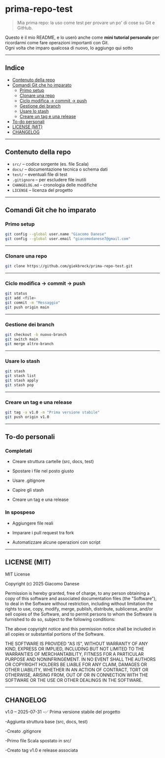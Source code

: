 # prima-repo-test

> Mia prima repo: la uso come test per provare un po' di cose su Git e GitHub.

Questo è il mio README, e lo userò anche come **mini tutorial personale** per ricordarmi come fare operazioni importanti con Git.  
Ogni volta che imparo qualcosa di nuovo, lo aggiungo qui sotto 

---

##  Indice

- [ Contenuto della repo](#-contenuto-della-repo)
- [ Comandi Git che ho imparato](#️-comandi-git-che-ho-imparato)
  - [ Primo setup](#-primo-setup)
  - [ Clonare una repo](#-clonare-una-repo)
  - [ Ciclo modifica → commit → push](#-ciclo-modifica--commit--push)
  - [ Gestione dei branch](#-gestione-dei-branch)
  - [ Usare lo stash](#-usare-lo-stash)
  - [ Creare un tag e una release](#-creare-un-tag-e-una-release)
- [ To-do personali](#-to-do-personali)
- [ LICENSE (MIT)](#-license-mit)
- [ CHANGELOG](#-changelog)

---

##  Contenuto della repo

- `src/` – codice sorgente (es. file Scala)
- `docs/` – documentazione tecnica o schema dati
- `test/` – eventuali file di test
- `.gitignore` – per escludere file inutili
- `CHANGELOG.md` – cronologia delle modifiche
- `LICENSE` – licenza del progetto

---

##  Comandi Git che ho imparato

### Primo setup

```bash
git config --global user.name "Giacomo Danese"
git config --global user.email "giacomodanese7@gmail.com"
```

---

### Clonare una repo

```bash
git clone https://github.com/giekbreck/prima-repo-test.git
```

---

### Ciclo modifica → commit → push

```bash
git status
git add <file>
git commit -m "Messaggio"
git push origin main
```

---

###  Gestione dei branch

```bash
git checkout -b nuovo-branch
git switch main
git merge altro-branch
```

---

### Usare lo stash

```bash
git stash
git stash list
git stash apply
git stash pop
```

---

### Creare un tag e una release

```bash
git tag -a v1.0 -m "Prima versione stabile"
git push origin v1.0
```

---

## To-do personali

### Completati
- Creare struttura cartelle (src, docs, test)

- Spostare i file nel posto giusto

- Usare .gitignore

- Capire gli stash

- Creare un tag e una release

### In spospeso
- Aggiungere file reali

- Imparare i pull request tra fork

- Automatizzare alcune operazioni con script

---

## LICENSE (MIT)

MIT License

Copyright (c) 2025 Giacomo Danese

Permission is hereby granted, free of charge, to any person obtaining a copy
of this software and associated documentation files (the "Software"), to deal
in the Software without restriction, including without limitation the rights
to use, copy, modify, merge, publish, distribute, sublicense, and/or sell
copies of the Software, and to permit persons to whom the Software is
furnished to do so, subject to the following conditions:

The above copyright notice and this permission notice shall be included in
all copies or substantial portions of the Software.

THE SOFTWARE IS PROVIDED "AS IS", WITHOUT WARRANTY OF ANY KIND, EXPRESS OR
IMPLIED, INCLUDING BUT NOT LIMITED TO THE WARRANTIES OF MERCHANTABILITY,
FITNESS FOR A PARTICULAR PURPOSE AND NONINFRINGEMENT. IN NO EVENT SHALL THE
AUTHORS OR COPYRIGHT HOLDERS BE LIABLE FOR ANY CLAIM, DAMAGES OR OTHER
LIABILITY, WHETHER IN AN ACTION OF CONTRACT, TORT OR OTHERWISE, ARISING FROM,
OUT OF OR IN CONNECTION WITH THE SOFTWARE OR THE USE OR OTHER DEALINGS IN
THE SOFTWARE.

---

## CHANGELOG

v1.0 – 2025-07-31
-✅ Prima versione stabile del progetto

-Aggiunta struttura base (src, docs, test)

-Creato .gitignore

-Primo file Scala spostato in src/

-Creato tag v1.0 e release associata
